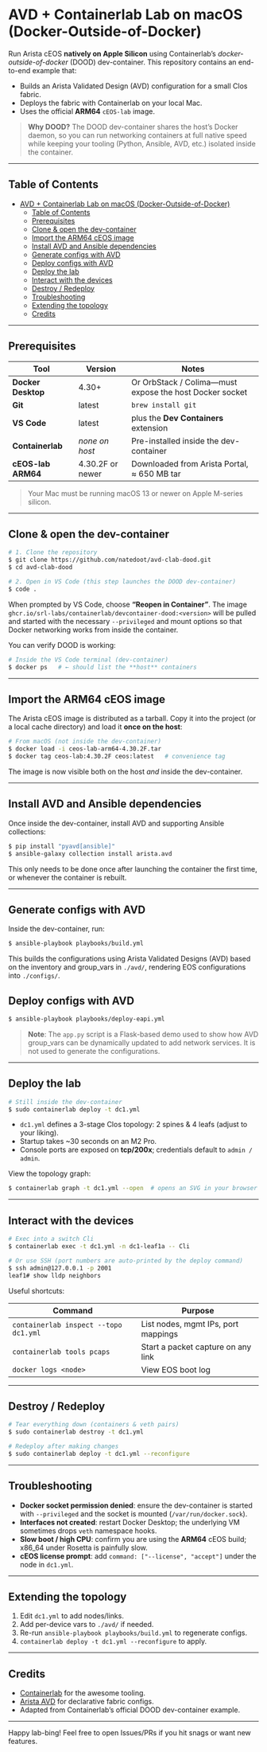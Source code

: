 # AVD + Containerlab Lab on macOS (Docker-Outside-of-Docker)

Run Arista cEOS **natively on Apple Silicon** using Containerlab’s *docker-outside-of-docker* (DOOD) dev-container.  This repository contains an end-to-end example that:

- Builds an Arista Validated Design (AVD) configuration for a small Clos fabric.
- Deploys the fabric with Containerlab on your local Mac.
- Uses the official **ARM64** `cEOS-lab` image.

> **Why DOOD?**   The DOOD dev-container shares the host’s Docker daemon, so you can run networking containers at full native speed while keeping your tooling (Python, Ansible, AVD, etc.) isolated inside the container.

---

## Table of Contents

- [AVD + Containerlab Lab on macOS (Docker-Outside-of-Docker)](#avd--containerlab-lab-on-macos-docker-outside-of-docker)
  - [Table of Contents](#table-of-contents)
  - [Prerequisites](#prerequisites)
  - [Clone \& open the dev-container](#clone--open-the-dev-container)
  - [Import the ARM64 cEOS image](#import-the-arm64-ceos-image)
  - [Install AVD and Ansible dependencies](#install-avd-and-ansible-dependencies)
  - [Generate configs with AVD](#generate-configs-with-avd)
  - [Deploy configs with AVD](#deploy-configs-with-avd)
  - [Deploy the lab](#deploy-the-lab)
  - [Interact with the devices](#interact-with-the-devices)
  - [Destroy / Redeploy](#destroy--redeploy)
  - [Troubleshooting](#troubleshooting)
  - [Extending the topology](#extending-the-topology)
  - [Credits](#credits)

---

## Prerequisites

| Tool               | Version          | Notes                                                   |
| ------------------ | ---------------- | ------------------------------------------------------- |
| **Docker Desktop** | 4.30+            | Or OrbStack / Colima—must expose the host Docker socket |
| **Git**            | latest           | `brew install git`                                      |
| **VS Code**        | latest           | plus the **Dev Containers** extension                   |
| **Containerlab**   | *none on host*   | Pre-installed inside the dev-container                  |
| **cEOS-lab ARM64** | 4.30.2F or newer | Downloaded from Arista Portal, ≈ 650 MB tar             |

> Your Mac must be running macOS 13 or newer on Apple M-series silicon.

---

## Clone & open the dev-container

```bash
# 1. Clone the repository
$ git clone https://github.com/natedoot/avd-clab-dood.git
$ cd avd-clab-dood

# 2. Open in VS Code (this step launches the DOOD dev-container)
$ code .
```

When prompted by VS Code, choose **“Reopen in Container”**.  The image `ghcr.io/srl-labs/containerlab/devcontainer-dood:<version>` will be pulled and started with the necessary `--privileged` and mount options so that Docker networking works from inside the container.

You can verify DOOD is working:

```bash
# Inside the VS Code terminal (dev-container)
$ docker ps   # ← should list the **host** containers
```

---

## Import the ARM64 cEOS image

The Arista cEOS image is distributed as a tarball.  Copy it into the project (or a local cache directory) and load it **once on the host**:

```bash
# From macOS (not inside the dev-container)
$ docker load -i ceos-lab-arm64-4.30.2F.tar
$ docker tag ceos-lab:4.30.2F ceos:latest   # convenience tag
```

The image is now visible both on the host *and* inside the dev-container.

---

## Install AVD and Ansible dependencies

Once inside the dev-container, install AVD and supporting Ansible collections:

```bash
$ pip install "pyavd[ansible]"
$ ansible-galaxy collection install arista.avd
```

This only needs to be done once after launching the container the first time, or whenever the container is rebuilt.

---

## Generate configs with AVD

Inside the dev-container, run:

```bash
$ ansible-playbook playbooks/build.yml
```

This builds the configurations using Arista Validated Designs (AVD) based on the inventory and group\_vars in `./avd/`, rendering EOS configurations into `./configs/`.

## Deploy configs with AVD

```bash
$ ansible-playbook playbooks/deploy-eapi.yml
```

> **Note**: The `app.py` script is a Flask-based demo used to show how AVD group\_vars can be dynamically updated to add network services. It is not used to generate the configurations.

---

## Deploy the lab

```bash
# Still inside the dev-container
$ sudo containerlab deploy -t dc1.yml
```

- `dc1.yml` defines a 3-stage Clos topology: 2 spines & 4 leafs (adjust to your liking).
- Startup takes \~30 seconds on an M2 Pro.
- Console ports are exposed on **tcp/200x**; credentials default to `admin / admin`.

View the topology graph:

```bash
$ containerlab graph -t dc1.yml --open  # opens an SVG in your browser
```

---

## Interact with the devices

```bash
# Exec into a switch Cli
$ containerlab exec -t dc1.yml -n dc1-leaf1a -- Cli

# Or use SSH (port numbers are auto-printed by the deploy command)
$ ssh admin@127.0.0.1 -p 2001
leaf1# show lldp neighbors
```

Useful shortcuts:

| Command                               | Purpose                             |
| ------------------------------------- | ----------------------------------- |
| `containerlab inspect --topo dc1.yml` | List nodes, mgmt IPs, port mappings |
| `containerlab tools pcaps`            | Start a packet capture on any link  |
| `docker logs <node>`                  | View EOS boot log                   |

---

## Destroy / Redeploy

```bash
# Tear everything down (containers & veth pairs)
$ sudo containerlab destroy -t dc1.yml

# Redeploy after making changes
$ sudo containerlab deploy -t dc1.yml --reconfigure
```

---

## Troubleshooting

- **Docker socket permission denied**: ensure the dev-container is started with `--privileged` and the socket is mounted (`/var/run/docker.sock`).
- **Interfaces not created**: restart Docker Desktop; the underlying VM sometimes drops `veth` namespace hooks.
- **Slow boot / high CPU**: confirm you are using the **ARM64** cEOS build; x86\_64 under Rosetta is painfully slow.
- **cEOS license prompt**: add `command: ["--license", "accept"]` under the node in `dc1.yml`.

---

## Extending the topology

1. Edit `dc1.yml` to add nodes/links.
2. Add per-device vars to `./avd/` if needed.
3. Re-run `ansible-playbook playbooks/build.yml` to regenerate configs.
4. `containerlab deploy -t dc1.yml --reconfigure` to apply.

---

## Credits

- [Containerlab](https://containerlab.dev) for the awesome tooling.
- [Arista AVD](https://avd.arista.com) for declarative fabric configs.
- Adapted from Containerlab’s official DOOD dev-container example.

---

Happy lab-bing!  Feel free to open Issues/PRs if you hit snags or want new features.

